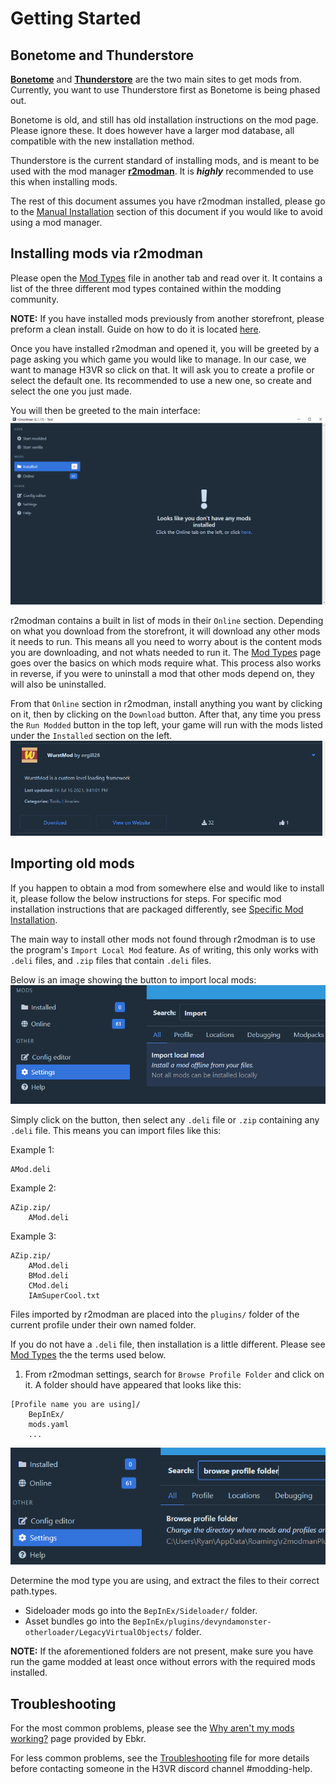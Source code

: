 # Getting Started

## Bonetome and Thunderstore

[**Bonetome**](https://bonetome.com/h3vr/) and [**Thunderstore**](https://h3vr.thunderstore.io) are the two main sites to get mods from. Currently, you want to use Thunderstore first as Bonetome is being phased out.

Bonetome is old, and still has old installation instructions on the mod page. Please ignore these. It does however have a larger mod database, all compatible with the new installation method.

Thunderstore is the current standard of installing mods, and is meant to be used with the mod manager [**r2modman**](https://h3vr.thunderstore.io/package/ebkr/r2modman/). It is ***highly*** recommended to use this when installing mods.

The rest of this document assumes you have r2modman installed, please go to the [Manual Installation](Manual-Installation.md) section of this document if you would like to avoid using a mod manager.

## Installing mods via r2modman

Please open the [Mod Types](Mod-Types.md) file in another tab and read over it. It contains a list of the three different mod types contained within the modding community.

**NOTE:** If you have installed mods previously from another storefront, please preform a clean install. Guide on how to do it is located [here](Starting-Fresh.md).

Once you have installed r2modman and opened it, you will be greeted by a page asking you which game you would like to manage. In our case, we want to manage H3VR so click on that. It will ask you to create a profile or select the default one. Its recommended to use a new one, so create and select the one you just made.

You will then be greeted to the main interface:
![image](Images/Getting-Started-Greeted.png)

r2modman contains a built in list of mods in their `Online` section. Depending on what you download from the storefront, it will download any other mods it needs to run. This means all you need to worry about is the content mods you are downloading, and not whats needed to run it. The [Mod Types](Mod-Types.md) page goes over the basics on which mods require what. This process also works in reverse, if you were to uninstall a mod that other mods depend on, they will also be uninstalled.

From that `Online` section in r2modman, install anything you want by clicking on it, then by clicking on the `Download` button. After that, any time you press the `Run Modded` button in the top left, your game will run with the mods listed under the `Installed` section on the left.
![image](Images/Gettings-Started-Wurstmod.png)

## Importing old mods

If you happen to obtain a mod from somewhere else and would like to install it, please follow the below instructions for steps. For specific mod installation instructions that are packaged differently, see [Specific Mod Installation](Specific-Mod-Installation.md).

The main way to install other mods not found through r2modman is to use the program's `Import Local Mod` feature. As of writing, this only works with `.deli` files, and `.zip` files that contain `.deli` files.

Below is an image showing the button to import local mods:
![image](Images/Getting-Started-Import-Local.png)

Simply click on the button, then select any `.deli` file or `.zip` containing any `.deli` file. This means you can import files like this:

Example 1:
```
AMod.deli
```

Example 2:
```
AZip.zip/
    AMod.deli
```

Example 3:
```
AZip.zip/
    AMod.deli
    BMod.deli
    CMod.deli
    IAmSuperCool.txt
```

Files imported by r2modman are placed into the `plugins/` folder of the current profile under their own named folder.

If you do not have a `.deli` file, then installation is a little different. Please see [Mod Types](Mod-Types.md) the the terms used below.

1. From r2modman settings, search for `Browse Profile Folder` and click on it. A folder should have appeared that looks like this:
```
[Profile name you are using]/
    BepInEx/
    mods.yaml
    ...
```
![image](Images/Getting-Started-Browse-Profile.png)

Determine the mod type you are using, and extract the files to their correct path.types.

- Sideloader mods go into the `BepInEx/Sideloader/` folder.
- Asset bundles go into the `BepInEx/plugins/devyndamonster-otherloader/LegacyVirtualObjects/` folder.

**NOTE:** If the aforementioned folders are not present, make sure you have run the game modded at least once without errors with the required mods installed.

## Troubleshooting

For the most common problems, please see the [Why aren't my mods working?](https://github.com/ebkr/r2modmanPlus/wiki/Why-aren%27t-my-mods-working%3F) page provided by Ebkr.

For less common problems, see the [Troubleshooting](Troubleshooting.md) file for more details before contacting someone in the H3VR discord channel #modding-help.
